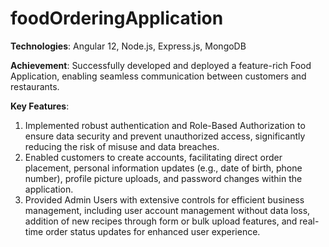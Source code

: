 # foodOrderingApplication

**Technologies**: Angular 12, Node.js, Express.js, MongoDB

**Achievement**: Successfully developed and deployed a feature-rich Food Application, enabling seamless communication between customers and restaurants.

**Key Features**:
1. Implemented robust authentication and Role-Based Authorization to ensure data security and prevent unauthorized access, significantly reducing the risk of misuse and data breaches.
2. Enabled customers to create accounts, facilitating direct order placement, personal information updates (e.g., date of birth, phone number), profile picture uploads, and password changes within the application.
3. Provided Admin Users with extensive controls for efficient business management, including user account management without data loss, addition of new recipes through form or bulk upload features, and real-time order status updates for enhanced user experience.
